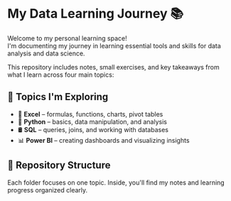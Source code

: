 # My Data Learning Journey 📚

Welcome to my personal learning space!  
I'm documenting my journey in learning essential tools and skills for data analysis and data science.

This repository includes notes, small exercises, and key takeaways from what I learn across four main topics:

## 🧩 Topics I'm Exploring

- 📘 **Excel** – formulas, functions, charts, pivot tables
- 🐍 **Python** – basics, data manipulation, and analysis
- 🛢️ **SQL** – queries, joins, and working with databases
- 📊 **Power BI** – creating dashboards and visualizing insights

## 📁 Repository Structure

Each folder focuses on one topic. Inside, you'll find my notes and learning progress organized clearly.
